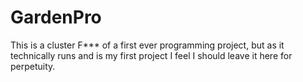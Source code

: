 # GardenPro
This is a cluster F*** of a first ever programming project, but as it technically runs and is my first project I feel I should leave it here for perpetuity. 

